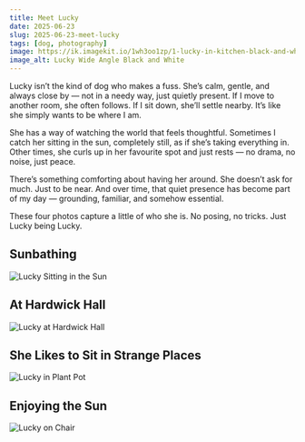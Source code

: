 ```yaml
---
title: Meet Lucky
date: 2025-06-23
slug: 2025-06-23-meet-lucky
tags: [dog, photography]
image: https://ik.imagekit.io/1wh3oo1zp/1-lucky-in-kitchen-black-and-white_MrCka3ARq
image_alt: Lucky Wide Angle Black and White
---
```


Lucky isn’t the kind of dog who makes a fuss. She’s calm, gentle, and always close by — not in a needy way, just quietly present. If I move to another room, she often follows. If I sit down, she’ll settle nearby. It’s like she simply wants to be where I am.

She has a way of watching the world that feels thoughtful. Sometimes I catch her sitting in the sun, completely still, as if she’s taking everything in. Other times, she curls up in her favourite spot and just rests — no drama, no noise, just peace.

There’s something comforting about having her around. She doesn’t ask for much. Just to be near. And over time, that quiet presence has become part of my day — grounding, familiar, and somehow essential.

These four photos capture a little of who she is. No posing, no tricks. Just Lucky being Lucky.

## Sunbathing
![Lucky Sitting in the Sun](https://ik.imagekit.io/1wh3oo1zp/lucky-in-the-sun_9p9xdkxId_)

## At Hardwick Hall
![Lucky at Hardwick Hall](https://ik.imagekit.io/1wh3oo1zp/lucky-at-chatsworth_cAd0ruTGW)

## She Likes to Sit in Strange Places
![Lucky in Plant Pot](https://ik.imagekit.io/1wh3oo1zp/lucky-in-plant-pot_7CF-Poo7n)

## Enjoying the Sun
![Lucky on Chair](https://ik.imagekit.io/1wh3oo1zp/lucky-on-chair_gp2p6sV6u)